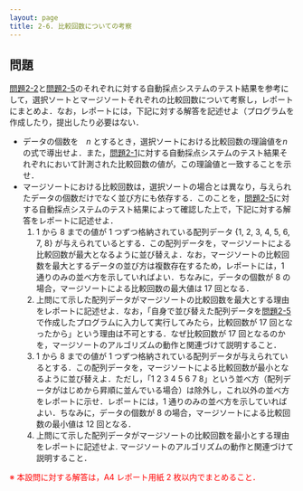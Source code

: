 ```yaml
---
layout: page
title: 2-6. 比較回数についての考察
---
```

## 問題
[問題2-2](p22.html "問題2-2")と[問題2-5](p25.html "問題2-5")のそれぞれに対する自動採点システムのテスト結果を参考にして，選択ソートとマージソートそれぞれの比較回数について考察し，レポートにまとめよ．なお，レポートには，下記に対する解答を記述せよ（プログラムを作成したり，提出したり必要はない．

- データの個数を　$n$ とするとき，選択ソートにおける比較回数の理論値を$n$の式で導出せよ．また，[問題2-1](p22.html "問題2-1")に対する自動採点システムのテスト結果それぞれにおいて計測された比較回数の値が，この理論値と一致することを示せ．
- マージソートにおける比較回数は，選択ソートの場合とは異なり，与えられたデータの個数だけでなく並び方にも依存する．このことを，[問題2-5](p25.html "問題2-5")に対する自動採点システムのテスト結果によって確認した上で，下記に対する解答をレポートに記述せよ．
  1. 1 から 8 までの値が 1 つずつ格納されている配列データ {1, 2, 3, 4, 5, 6, 7, 8} が与えられているとする．この配列データを，マージソートによる比較回数が最大となるように並び替えよ．なお，マージソートの比較回数を最大とするデータの並び方は複数存在するため，レポートには，1 通りのみの並べ方を示していればよい．ちなみに，データの個数が 8 の場合，マージソートによる比較回数の最大値は 17 回となる．
  2. 上問にて示した配列データがマージソートの比較回数を最大とする理由をレポートに記述せよ．なお，「自身で並び替えた配列データを[問題2-5](p25.html "問題2-5")で作成したプログラムに入力して実行してみたら，比較回数が 17 回となったから」という理由は不可とする．なぜ比較回数が 17 回となるのかを，マージソートのアルゴリズムの動作と関連づけて説明すること．
  3. 1 から 8 までの値が 1 つずつ格納されている配列データが与えられているとする．この配列データを，マージソートによる比較回数が最小となるように並び替えよ．ただし，「1 2 3 4 5 6 7 8」という並べ方（配列データがはじめから昇順に並んでいる場合）は除外し，これ以外の並べ方をレポートに示せ．レポートには，1 通りのみの並べ方を示していればよい．ちなみに，データの個数が 8 の場合，マージソートによる比較回数の最小値は 12 回となる．
  4. 上問にて示した配列データがマージソートの比較回数を最小とする理由をレポートに記述せよ. マージソートのアルゴリズムの動作と関連づけて説明すること．

<font color="red">※ 本設問に対する解答は，A4 レポート用紙 2 枚以内でまとめること．</font>
